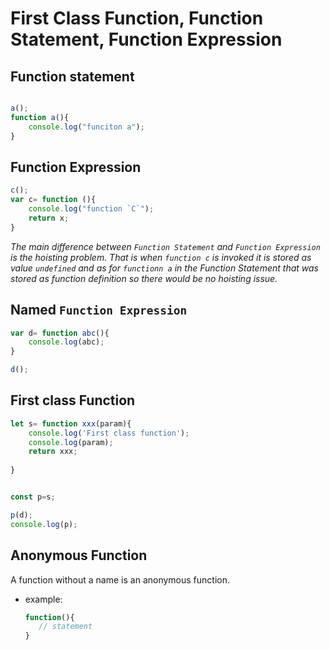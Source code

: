 # First Class Function, Function Statement, Function Expression

## Function statement
```js

a();
function a(){
    console.log("funciton a");
}

```
## Function Expression
```js
c();
var c= function (){
    console.log("function `C`");
    return x;
}

```
_The main difference between `Function Statement` and `Function Expression` is the hoisting problem. That is when `function c` is invoked it is stored as value `undefined` and as for `functionn a` in the Function Statement that was stored as function definition so there would be no hoisting issue._

## Named `Function Expression`
```js
var d= function abc(){
    console.log(abc);
}

d();
```
## First class Function
```js
let s= function xxx(param){
    console.log('First class function');
    console.log(param);
    return xxx;
   
}


const p=s;

p(d);
console.log(p);
```

## Anonymous Function
A function without a name is an anonymous function.
- example:
  ``` js
  function(){
     // statement
  }
  ```

